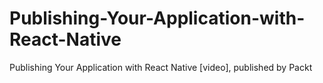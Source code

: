 # Publishing-Your-Application-with-React-Native
Publishing Your Application with React Native [video], published by Packt
